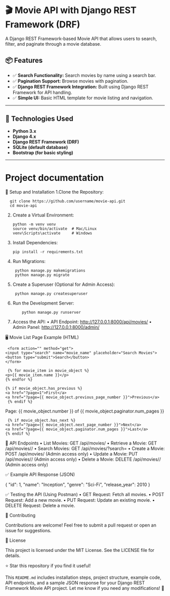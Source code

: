 

# 🎬 Movie API with Django REST Framework (DRF)

A Django REST Framework-based Movie API that allows users to search, filter, and paginate through a movie database.

## 📦 Features

- ✅ **Search Functionality:** Search movies by name using a search bar.
- ✅ **Pagination Support:** Browse movies with pagination.
- ✅ **Django REST Framework Integration:** Built using Django REST Framework for API handling.
- ✅ **Simple UI:** Basic HTML template for movie listing and navigation.

---

## 🚀 Technologies Used

- **Python 3.x**
- **Django 4.x**
- **Django REST Framework (DRF)**
- **SQLite (default database)**
- **Bootstrap (for basic styling)**

---

 # Project documentation

🎯 Setup and Installation
	1.Clone the Repository:

      git clone https://github.com/username/movie-api.git
      cd movie-api

2. Create a Virtual Environment:

       python -m venv venv
       source venv/bin/activate  # Mac/Linux
       venv\Scripts\activate     # Windows

3.	Install Dependencies:

        pip install -r requirements.txt


4.	Run Migrations:

         python manage.py makemigrations
         python manage.py migrate


5.	Create a Superuser (Optional for Admin Access):

         python manage.py createsuperuser


6.	Run the Development Server:

            python manage.py runserver


7.	Access the API:
	  •	API Endpoint: http://127.0.0.1:8000/api/movies/
	•	Admin Panel: http://127.0.0.1:8000/admin/

🖥️ Movie List Page Example (HTML)

     <form action="" method="get">
    <input type="search" name="movie_name" placeholder="Search Movies">
    <button type="submit">Search</button>
    </form>

     {% for movie_item in movie_object %}
    <p>{{ movie_item.name }}</p>
    {% endfor %}

    {% if movie_object.has_previous %}
    <a href="?page=1">First</a>
    <a href="?page={{ movie_object.previous_page_number }}">Previous</a>
     {% endif %}

Page: {{ movie_object.number }} of {{ movie_object.paginator.num_pages }}

     {% if movie_object.has_next %}
    <a href="?page={{ movie_object.next_page_number }}">Next</a>
    <a href="?page={{ movie_object.paginator.num_pages }}">Last</a>
    {% endif %}

📡 API Endpoints
	•	List Movies: GET /api/movies/
	•	Retrieve a Movie: GET /api/movies/<id>/
	•	Search Movies: GET /api/movies/?search=<name>
	•	Create a Movie: POST /api/movies/ (Admin access only)
	•	Update a Movie: PUT /api/movies/<id>/ (Admin access only)
	•	Delete a Movie: DELETE /api/movies/<id>/ (Admin access only)

✅ Example API Response (JSON)

{
    "id": 1,
    "name": "Inception",
    "genre": "Sci-Fi",
    "release_year": 2010
}

✅ Testing the API (Using Postman)
	•	GET Request: Fetch all movies.
	•	POST Request: Add a new movie.
	•	PUT Request: Update an existing movie.
	•	DELETE Request: Delete a movie.

🎯 Contributing

Contributions are welcome! Feel free to submit a pull request or open an issue for suggestions.

📃 License

This project is licensed under the MIT License. See the LICENSE file for details.

⭐ Star this repository if you find it useful!

This `README.md` includes installation steps, project structure, example code, API endpoints, and a sample JSON response for your Django REST Framework Movie API project. Let me know if you need any modifications! 🚀
